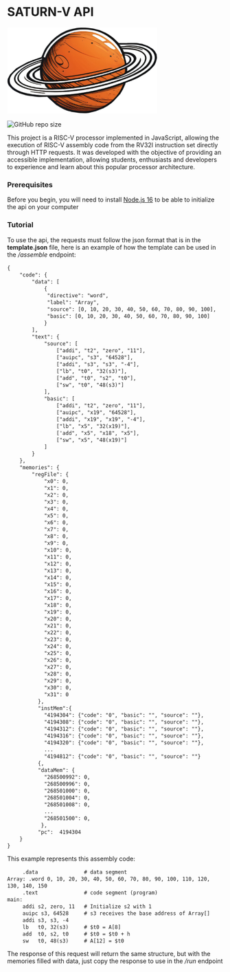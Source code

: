 # SATURN-V API

<img src="imgs/logos/saturn.png" alt="saturnv-logo" width="350" height="200">

![GitHub repo size](https://img.shields.io/github/repo-size/eduardoMichell/saturnv-api?label=Repo%20Size)

This project is a RISC-V processor implemented in JavaScript, allowing the execution of RISC-V assembly code from the RV32I instruction set directly through HTTP requests. It was developed with the objective of providing an accessible implementation, allowing students, enthusiasts and developers to experience and learn about this popular processor architecture.

### Prerequisites
Before you begin, you will need to install [Node.js 16](https://nodejs.org/en/) to be able to initialize the api on your computer

### Tutorial
To use the api, the requests must follow the json format that is in the **template.json** file, here is an example of how the template can be used in the */assemble* endpoint:

    {
        "code": {
            "data": [
                {
                 "directive": "word",
                 "label": "Array", 
                 "source": [0, 10, 20, 30, 40, 50, 60, 70, 80, 90, 100], 
                 "basic": [0, 10, 20, 30, 40, 50, 60, 70, 80, 90, 100]
                }
            ],
            "text": {
                "source": [
                    ["addi", "t2", "zero", "11"],
                    ["auipc", "s3", "64528"],
                    ["addi", "s3", "s3", "-4"],
                    ["lb", "t0", "32(s3)"],
                    ["add", "t0", "s2", "t0"],
                    ["sw", "t0", "48(s3)"]
                ],
                "basic": [
                    ["addi", "t2", "zero", "11"],
                    ["auipc", "x19", "64528"],
                    ["addi", "x19", "x19", "-4"],
                    ["lb", "x5", "32(x19)"],
                    ['add", "x5", "x18", "x5"],
                    ["sw", "x5", "48(x19)"]
                ]
            }  
        },
        "memories": {
            "regFile": {
                "x0": 0,
                "x1": 0,
                "x2": 0,
                "x3": 0,
                "x4": 0,
                "x5": 0,
                "x6": 0,
                "x7": 0,
                "x8": 0,
                "x9": 0,
                "x10": 0,
                "x11": 0,
                "x12": 0,
                "x13": 0,
                "x14": 0,
                "x15": 0,
                "x16": 0,
                "x17": 0,
                "x18": 0,
                "x19": 0,
                "x20": 0,
                "x21": 0,
                "x22": 0,
                "x23": 0,
                "x24": 0,
                "x25": 0,
                "x26": 0,
                "x27": 0,
                "x28": 0,
                "x29": 0,
                "x30": 0,
                "x31": 0
              },
              "instMem":{
                "4194304": {"code": "0", "basic": "", "source": ""},
                "4194308": {"code": "0", "basic": "", "source": ""},
                "4194312": {"code": "0", "basic": "", "source": ""},
                "4194316": {"code": "0", "basic": "", "source": ""},
                "4194320": {"code": "0", "basic": "", "source": ""},
                ...
                "4194812": {"code": "0", "basic": "", "source": ""}
              {,
              "dataMem": {
                "268500992": 0,
                "268500996": 0,
                "268501000": 0,
                "268501004": 0,
                "268501008": 0,
                ...
                "268501500": 0,
               },
              "pc":  4194304
        }
    }


This example represents this assembly code:

         .data               # data segment
    Array: .word 0, 10, 20, 30, 40, 50, 60, 70, 80, 90, 100, 110, 120, 130, 140, 150
         .text               # code segment (program)
    main:    
         addi s2, zero, 11   # Initialize s2 with 1
         auipc s3, 64528     # s3 receives the base address of Array[]
         addi s3, s3, -4                    
         lb   t0, 32(s3)     # $t0 = A[8]
         add  t0, s2, t0     # $t0 = $t0 + h
         sw   t0, 48(s3)     # A[12] = $t0


The response of this request will return the same structure, but with the memories filled with data, just copy the response to use in the */run* endpoint